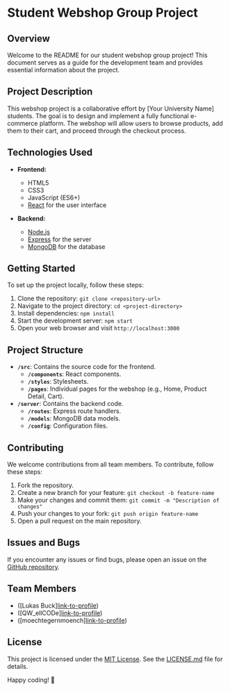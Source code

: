 # Student Webshop Group Project

## Overview

Welcome to the README for our student webshop group project! This document serves as a guide for the development team and provides essential information about the project.

## Project Description

This webshop project is a collaborative effort by [Your University Name] students. The goal is to design and implement a fully functional e-commerce platform. The webshop will allow users to browse products, add them to their cart, and proceed through the checkout process.

## Technologies Used

- **Frontend:**
  - HTML5
  - CSS3
  - JavaScript (ES6+)
  - [React](https://reactjs.org/) for the user interface

- **Backend:**
  - [Node.js](https://nodejs.org/)
  - [Express](https://expressjs.com/) for the server
  - [MongoDB](https://www.mongodb.com/) for the database

## Getting Started

To set up the project locally, follow these steps:

1. Clone the repository: `git clone <repository-url>`
2. Navigate to the project directory: `cd <project-directory>`
3. Install dependencies: `npm install`
4. Start the development server: `npm start`
5. Open your web browser and visit `http://localhost:3000`

## Project Structure

- **`/src`**: Contains the source code for the frontend.
  - **`/components`**: React components.
  - **`/styles`**: Stylesheets.
  - **`/pages`**: Individual pages for the webshop (e.g., Home, Product Detail, Cart).
- **`/server`**: Contains the backend code.
  - **`/routes`**: Express route handlers.
  - **`/models`**: MongoDB data models.
  - **`/config`**: Configuration files.

## Contributing

We welcome contributions from all team members. To contribute, follow these steps:

1. Fork the repository.
2. Create a new branch for your feature: `git checkout -b feature-name`
3. Make your changes and commit them: `git commit -m "Description of changes"`
4. Push your changes to your fork: `git push origin feature-name`
5. Open a pull request on the main repository.

## Issues and Bugs

If you encounter any issues or find bugs, please open an issue on the [GitHub repository](https://github.com/L4XB/webShop/pulls ).

## Team Members

- ([Lukas Buck][link-to-profile](https://github.com/L4XB))
- ([QW_ellCODe][link-to-profile](https://github.com/QWellCOD))
- ([moechtegernmoench][link-to-profile](https://github.com/moechtegernmoench))

## License

This project is licensed under the [MIT License](LICENSE.md). See the [LICENSE.md](LICENSE.md) file for details.

Happy coding! 🚀
